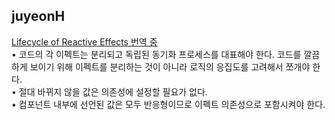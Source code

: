<h2>juyeonH</h2><a href="https://www.notion.so/study66/Lifecycle-of-Reactive-Effects-35fa0f6b7b7c489397fdd593d41dd406?pvs=4#ad7b4b3828094ac3b18ff1f727878b0c">Lifecycle of Reactive Effects 번역 중</a><br>• 코드의 각 이펙트는 분리되고 독립된 동기화 프로세스를 대표해야 한다. 코드를 깔끔하게 보이기 위해 이펙트를 분리하는 것이 아니라 로직의 응집도를 고려해서 쪼개야 한다.<br>• 절대 바뀌지 않을 값은 의존성에 설정할 필요가 없다.<br>• 컴포넌트 내부에 선언된 값은 모두 반응형이므로 이펙트 의존성으로 포함시켜야 한다.